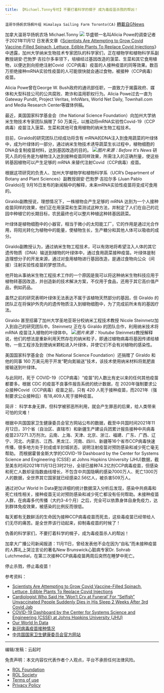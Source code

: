 ```yaml
---
title: 【Michael.Tonny专栏】不要打着科学的幌子 成为毒疫苗杀戮的帮凶！
---
```

`温哥华扬帆农场枫叶组 Himalaya Sailing Farm Toronto(CA)` [轉載自GNews](https://gnews.org/zh-hans/1662569/)

加拿大温哥华扬帆农场 Michael.Tonny
![](https://assets.gnews.org/wp-content/uploads/2021/11/michael.jpg)
华盛顿一名叫Alicia Powe的调查记者于2021年11月12 日发表文章《[Scientists Are Attempting to Grow Covid Vaccine-Filled Spinach, Lettuce, Edible Plants To Replace Covid Injections](https://www.thegatewaypundit.com/2021/11/scientists-growing-covid-vaccine-filled-spinach-lettuce-edible-plants-replace-covid-injections/)》中透露，加州大学纳米生物技术专家团队的科学家们，正在植物学和植物科学系副教授胡安·巴勃罗·吉拉尔多率领下，培植经过基因改造的菠菜、生菜和其它食用植物，以便达到向拒绝注射Covid（CCP病毒）疫苗的人接种疫苗的同等效果。数百万拒绝接种mRNA实验性疫苗的人可能很快就会通过食物，被接种（CCP病毒）疫苗。

Alicia Powe曾在George W. Bush政府的通讯部任职，一直致力于揭露政府、媒体和大型科技公司的公共腐败、欺诈和滥用职权行为。Alicia Powe过去一直为Gateway Pundit, Project Veritas, InfoWars, World Net Daily, Townhall.com and Media Research Center等媒体供稿。

最近，美国国家科学基金会（the National Science Foundation）向加州大学纳米生物技术专家团队捐赠了 50 万美元，以推动将mRNA实验性Covid-19（CCP病毒）疫苗注入菠菜、生菜和其他可食用植物的纳米生物工程技术。

目前，Giraldo的研究团队已经成功将含有 mRNA的DNA注入到食用蔬菜的叶绿体中，成为叶绿体的一部分，通过纳米生物技术诱导蔬菜生长过程中，植物细胞的DNA会复制疫苗材料，达到基因改造的目的。
![](https://assets.gnews.org/wp-content/uploads/2021/11/5-32.jpg)*图片来源：Before It’s News*
研究人员的任务是为植物注入达到接种疫苗同样效果，所需注入的正确剂量，使这些转基因植物可以产生足够的 mRNA 来替代注射Covid（CCP病毒）疫苗。

根据这项研究的负责人、加州大学植物学和植物科学系（UCR’s Department of Botany and Plant Sciences）副教授胡安·巴勃罗·吉拉尔多 (Juan Pablo Giraldo)在 9月16日发布的新闻稿中的解释，未来mRNA实验性疫苗将变成可食用的。

Giraldo副教授说，理想情况下，一株植物会产生足够的 mRNA 达到为一个人接种疫苗同样的效果，他们正在用菠菜和生菜测试这种方法，并制定了人们在自己的花园中种植它的长期目标，农民最终也可以整片种植这种转基因蔬菜。

叶绿体是植物细胞中的小器官，相当于微小的太阳能工厂，它的作用是通过光合作用，将阳光转化为植物中的能量，使植物生长，生产糖分和其他人体可以吸收的成分。

Giraldo副教授认为，通过纳米生物工程技术，可以有效地将希望注入人体的其它遗传物质（DNA）输送到植物的叶绿体中，通过食用蔬菜接种疫苗。叶绿体是制造理想分子的开发来源，通过对食用植物进行基因改造，是通过食物向公众（间接）注射实验性疫苗的梦想顶点。

他开始从事纳米生物工程技术工作的一个原因是我可以将这种纳米生物科技应用于植物转基因改造，并创造新的技术解决方案，不仅用于食品，还用于其它高价值产品，例如药品。

虽然之前的研究表明叶绿体无法表达不属于该植物天然部分的基因，但 Giraldo 的团队正在将保护外壳内的遗传物质注入到植物细胞中，为了完成前所未有的基因疗法。

Giraldo 甚至招募了加州大学圣地亚哥分校纳米工程技术教授 Nicole Steinmetz加入到自己的研究团队中。Steinmetz 正在与 Giraldo 的团队合作，利用纳米技术将 mRNA 疫苗注入植物的叶绿体中。
![](https://assets.gnews.org/wp-content/uploads/2021/11/3-60.jpg)*图片来源：Youtube*
Steinmetz教授解释说，他们的想法是重新利用天然存在的纳米粒子，即通过植物病毒将基因传递给植物，一些工程涉及到使纳米颗粒进入叶绿体，并使它们不会有对植物的感染性。

美国国家科学基金会（the National Science Foundation）还捐赠了 Giraldo 和他的同事 160 万美元用于开发“靶向氮输送”技术，该技术使用纳米材料将氮肥直接输送到叶绿体。

与此同时，死于 COVID-19（CCP病毒）“疫苗”的人数比有史以来的任何其他疫苗都要多。根据 CDC 的疫苗不良事件报告系统的统计数据，在 2020年强制要求公众接种Covid（CCP病毒）疫苗之前，只有 420 人死于接种疫苗，而2021年（强制要求公众接种后）有18,409人死于接种疫苗。

简评：
科学本身无罪，但科学被邪恶所利用，就会产生罪恶的后果，给人类带来可怕的灾难！

根据中共国国家卫生健康委员会官方网站公布的数据，截至中共国时间2021年11月12日，31个省（自治区、直辖市）和新疆生产建设兵团累计报告接种中共病毒疫苗237271.3万剂次。云南、上海、天津、北京、浙江、福建、广东、广西、辽宁、河北、内蒙古、江西、黑龙江、河南、四川、新疆等16个省市CCP病毒快速传播，很多地方处于封成或半封城状态，说明注射疫苗对预防感染和减少死亡毫无帮助。
而根据霍普金斯大学的COVID-19 Dashboard by the Center for Systems Science and Engineering (CSSE) at Johns Hopkins University (JHU)数据，截至美东时间2021年11月13日3时21分，全球已接种74.2亿剂CCP病毒疫苗，但感染和死亡人数却呈指数曲线增长，不包含中共国隐瞒的感染7000万人、死亡1300万人的数据，全世界其它国家就已经感染2.56亿人，被杀害509万人。

通过对Our World In Data更加详细的统计数据深入分析后发现，感染中共病毒和死亡线性相关，接种疫苗无论对预防感染和减少死亡都没有任何帮助。未接种疫苗人群，在病毒多代传播（大约3-4个月）之后，完全可以依靠身体自身免疫力，达到群体免疫效果，被感染的比例反而很低。

每天都有无数鲜活的生命因为接种CCP病毒疫苗而死去，这些毒疫苗已经带给人们无尽的痛苦。是全世界该行动起来，抑制毒疫苗的时候了！

伪善的科学家们，不要打着科学的幌子，成为毒疫苗杀人的帮凶！

加拿大广播公司新闻报道：11月11日，曾经发表他不会在因为“自私”而未接种疫苗的人葬礼上哭泣言论的著名New Brunswick心脏病专家Dr. Sohrab Lutchmedial，在第三次接种CCP病毒疫苗两周后突然在睡梦中死亡。

停止杀戮，停止毒疫苗！

参考资料：

- [Scientists Are Attempting to Grow Covid Vaccine-Filled Spinach, Lettuce, Edible Plants To Replace Covid Injections](https://www.thegatewaypundit.com/2021/11/scientists-growing-covid-vaccine-filled-spinach-lettuce-edible-plants-replace-covid-injections/)
- [Cardiologist Who Said He ‘Won’t Cry at Funeral’ For “Selfish” Unvaccinated People Suddenly Dies in His Sleep 2 Weeks After 3rd Covid Jab](https://www.thegatewaypundit.com/2021/11/cardiologist-said-wont-cry-funeral-selfish-unvaccinated-people-suddenly-dies-sleep-2-weeks-3rd-covid-jab/)
- [COVID-19 Dashboard by the Center for Systems Science and Engineering (CSSE) at Johns Hopkins University (JHU)](https://www.arcgis.com/apps/dashboards/bda7594740fd40299423467b48e9ecf6)
- [Our World In Data](https://ourworldindata.org/covid-vaccinations)
- [新冠病毒疫苗接种情况](http://www.nhc.gov.cn/cms-search/xxgk/getManuscriptXxgk.htm?id=fc017abab2af4dfbbe5b4f0bdcbf8795)
- [中共国国家卫生健康委员会官方网站](http://www.nhc.gov.cn/cms-search/xxgk/getManuscriptXxgk.htm?id=fc017abab2af4dfbbe5b4f0bdcbf8795)


* * *

编辑/发稿：云起时

 

免责声明：本文内容仅代表作者个人观点，平台不承担任何法律风险。

- [ROL Foundation](https://rolfoundation.org/)
- [ROL Society](https://rolsociety.org/)
- [Terms of use](https://gnews.org/terms-of-use-3/)
- [Privacy Policy](https://gnews.org/privacy-policy/)
